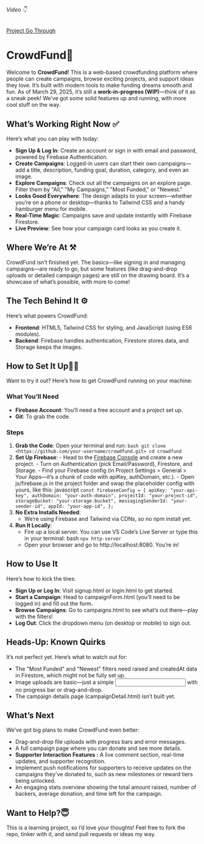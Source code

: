 ###### Video 👇

[Project Go Through](https://drive.google.com/file/d/1Y9zTPpQtgThr-apgbA_gBzAJOJCzfFZ0/view?usp=sharing)

# CrowdFund🚀

Welcome to **CrowdFund**! This is a web-based crowdfunding platform where people can create campaigns, browse exciting projects, and support ideas they love. It’s built with modern tools to make funding dreams smooth and fun. As of March 29, 2025, it’s still a **work-in-progress (WIP)**—think of it as a sneak peek! We’ve got some solid features up and running, with more cool stuff on the way.

## What’s Working Right Now ✅

Here’s what you can play with today:

- **Sign Up & Log In**: Create an account or sign in with email and password, powered by Firebase Authentication.
- **Create Campaigns**: Logged-in users can start their own campaigns—add a title, description, funding goal, duration, category, and even an image.
- **Explore Campaigns**: Check out all the campaigns on an explore page. Filter them by "All," "My Campaigns," "Most Funded," or "Newest."
- **Looks Good Everywhere**: The design adapts to your screen—whether you’re on a phone or desktop—thanks to Tailwind CSS and a handy hamburger menu for mobile.
- **Real-Time Magic**: Campaigns save and update instantly with Firebase Firestore.
- **Live Preview**: See how your campaign card looks as you create it.

## Where We’re At ⚒️

CrowdFund isn’t finished yet. The basics—like signing in and managing campaigns—are ready to go, but some features (like drag-and-drop uploads or detailed campaign pages) are still on the drawing board. It’s a showcase of what’s possible, with more to come!

## The Tech Behind It ⚙️

Here’s what powers CrowdFund:

- **Frontend**: HTML5, Tailwind CSS for styling, and JavaScript (using ES6 modules).
- **Backend**: Firebase handles authentication, Firestore stores data, and Storage keeps the images.

## How to Set It Up👨‍🏫

Want to try it out? Here’s how to get CrowdFund running on your machine:

### What You’ll Need

- **Firebase Account**: You’ll need a free account and a project set up.
- **Git**: To grab the code.

### Steps

1.  **Grab the Code**:
    Open your terminal and run:
    `bash
git clone <https://github.com/your-username/crowdfund.git>
cd crowdfund
`
2.  **Set Up Firebase**: - Head to the [Firebase Console](https://console.firebase.google.com/) and create a new project. - Turn on Authentication (pick Email/Password), Firestore, and Storage. - Find your Firebase config (in Project Settings > General > Your Apps—it’s a chunk of code with apiKey, authDomain, etc.). - Open js/firebase.js in the project folder and swap the placeholder config with yours, like this:
    javascript
    `const firebaseConfig = {
  apiKey: "your-api-key",
  authDomain: "your-auth-domain",
  projectId: "your-project-id",
  storageBucket: "your-storage-bucket",
  messagingSenderId: "your-sender-id",
  appId: "your-app-id",
};`
3.  **No Extra Installs Needed**:
    - We’re using Firebase and Tailwind via CDNs, so no npm install yet.
4.  **Run It Locally**:
    - Fire up a local server. You can use VS Code’s Live Server or type this in your terminal:
      bash
      `npx http-server`
    - Open your browser and go to http://localhost:8080. You’re in!

## How to Use It

Here’s how to kick the tires:

- **Sign Up or Log In**: Visit signup.html or login.html to get started.
- **Start a Campaign**: Head to campaignForm.html (you’ll need to be logged in) and fill out the form.
- **Browse Campaigns**: Go to campaigns.html to see what’s out there—play with the filters!
- **Log Out**: Click the dropdown menu (on desktop or mobile) to sign out.

## Heads-Up: Known Quirks

It’s not perfect yet. Here’s what to watch out for:

- The "Most Funded" and "Newest" filters need raised and createdAt data in Firestore, which might not be fully set up.
- Image uploads are basic—just a simple <input> with no progress bar or drag-and-drop.
- The campaign details page (campaignDetail.html) isn’t built yet.

## What’s Next

We’ve got big plans to make CrowdFund even better:

- Drag-and-drop file uploads with progress bars and error messages.
- A full campaign page where you can donate and see more details.
- **Supporter Interaction Features :** A live comment section, real-time updates, and supporter recognition.
- Implement push notifications for supporters to receive updates on the campaigns they've donated to, such as new milestones or reward tiers being unlocked.
- An engaging stats overview showing the total amount raised, number of backers, average donation, and time left for the campaign.

## Want to Help?😇

This is a learning project, so I’d love your thoughts! Feel free to fork the repo, tinker with it, and send pull requests or ideas my way.
